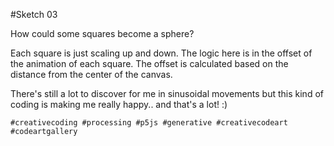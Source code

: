 #Sketch 03

How could some squares become a sphere?

Each square is just scaling up and down. The logic here is in the offset of the animation of each square.
The offset is calculated based on the distance from the center of the canvas.

There's still a lot to discover for me in sinusoidal movements but this kind of coding is making me really happy.. and that's a lot! :)

`#creativecoding #processing #p5js #generative #creativecodeart #codeartgallery`